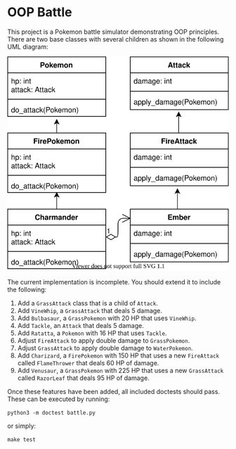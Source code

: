 OOP Battle
==========

This project is a Pokemon battle simulator demonstrating OOP principles. There are two base classes with several children as shown in the following UML diagram:

![UML](uml.svg)

The current implementation is incomplete. You should extend it to include the following:

1. Add a `GrassAttack` class that is a child of `Attack`.
2. Add `VineWhip`, a `GrassAttack` that deals 5 damage.
3. Add `Bulbasaur`, a `GrassPokemon` with 20 HP that uses `VineWhip`.
4. Add `Tackle`, an `Attack` that deals 5 damage.
5. Add `Ratatta`, a `Pokemon` with 16 HP that uses `Tackle`.
6. Adjust `FireAttack` to apply double damage to `GrassPokemon`.
7. Adjust `GrassAttack` to apply double damage to `WaterPokemon`.
8. Add `Charizard`, a `FirePokemon` with 150 HP that uses a new `FireAttack` called `FlameThrower` that deals 60 HP of damage.
9. Add `Venusaur`, a `GrassPokemon` with 225 HP that uses a new `GrassAttack` called `RazorLeaf` that deals 95 HP of damage.

Once these features have been added, all included doctests should pass. These can be executed by running:

```
python3 -m doctest battle.py
```

or simply:

```
make test
```
